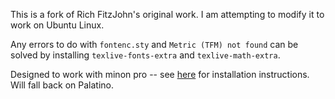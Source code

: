 This is a fork of Rich FitzJohn's original work.  I am attempting to modify it to work on Ubuntu Linux.

Any errors to do with `fontenc.sty` and `Metric (TFM) not found` can be solved by installing `texlive-fonts-extra` and `texlive-math-extra`.

Designed to work with minon pro -- see [here](https://gist.github.com/richfitz/2324707) for installation instructions.  Will fall back on Palatino.